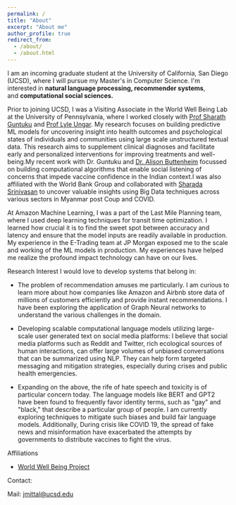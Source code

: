 ```yaml
---
permalink: /
title: "About"
excerpt: "About me"
author_profile: true
redirect_from: 
  - /about/
  - /about.html
---
```

I am an incoming graduate student at the University of California, San Diego (UCSD), where I will pursue my Master's in Computer Science. I'm interested in **natural language processing, recommender systems**, and **computational social sciences.**

Prior to joining UCSD, I was a Visiting Associate in the World Well Being Lab at the University of Pennsylvania, where I worked closely with [Prof Sharath Guntuku](https://sharathg.cis.upenn.edu/) and [Prof Lyle Ungar](https://www.cis.upenn.edu/~ungar/home.html). My research focuses on building predictive ML models for uncovering insight into health outcomes and psychological states of individuals and communities using large scale unstructured textual data. This research aims to supplement clinical diagnoses and facilitate early and personalized interventions for improving treatments and well-being.My recent work with Dr. Guntuku and [Dr. Alison Buttenheim](https://www.nursing.upenn.edu/details/profiles.php?id=37) focussed on building computational algorithms that enable social listening of concerns that impede vaccine confidence in the Indian context.I was also affiliated with the World Bank Group and collaborated with [Sharada Srinivasan](https://www.sharsrinivasan.com/) to uncover valuable insights using Big Data techniques across various sectors in Myanmar post Coup and COVID.

At Amazon Machine Learning, I was a part of the Last Mile Planning team, where I used deep learning techniques for transit time optimization. I learned how crucial it is to find the sweet spot between accuracy and latency and ensure that the model inputs are readily available in production. My experience in the E-Trading team at JP Morgan exposed me to the scale and working of the ML models in production. My experiences have helped me realize the profound impact technology can have on our lives.


Research Interest
I would love to develop systems that belong in:

* The problem of recommendation amuses me particularly. I am curious to learn more about how companies like Amazon and Airbnb store data of millions of customers efficiently and provide instant recommendations. I have been exploring the application of Graph Neural networks to understand the various challenges in the domain.

* Developing scalable computational language models utilizing large-scale user generated text on social media platforms:
I believe that social media platforms such as Reddit and Twitter, rich ecological sources of human interactions, can offer large volumes of unbiased conversations that can be summarized using NLP. They can help form targeted messaging and mitigation strategies, especially during crises and public health emergencies.
    
* Expanding on the above, the rife of hate speech and toxicity is of particular concern today. The language models like BERT and GPT2 have been found to frequently favor identity terms, such as "gay" and "black," that describe a particular group of people. I am currently exploring techniques to mitigate such biases and build fair language models. Additionally, During crisis like COVID 19, the spread of fake news and misinformation have exacerbated the attempts by governments to distribute vaccines to fight the virus.

Affiliations

* [World Well Being Project](http://www.wwbp.org/about.html)

Contact:

Mail: jmittal@ucsd.edu

